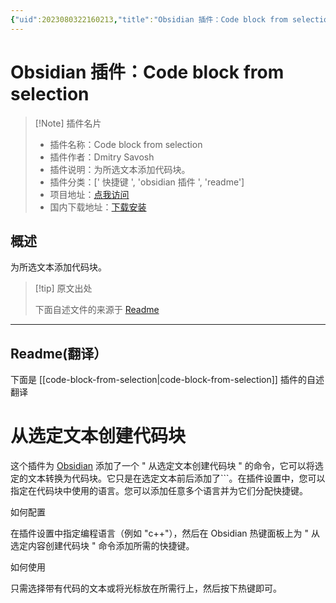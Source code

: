 ```yaml
---
{"uid":2023080322160213,"title":"Obsidian 插件：Code block from selection","tags":["快捷键","obsidian插件","readme"],"description":"为所选文本添加代码块。","author":"AI","type":"readme","draft":false,"editable":false,"modified":20230101000000,"dg-publish":true,"permalink":"/lake-of-knowledge/10-obsidian/obsidian/readme/code-block-from-selection-readme/","dgPassFrontmatter":true}
---
```



# Obsidian 插件：Code block from selection

> [!Note] 插件名片
> - 插件名称：Code block from selection
> - 插件作者：Dmitry Savosh
> - 插件说明：为所选文本添加代码块。
> - 插件分类：[' 快捷键 ', 'obsidian 插件 ', 'readme']
> - 项目地址：[点我访问](https://github.com/dy-sh/obsidian-code-block-from-selection)
> - 国内下载地址：[下载安装](https://pkmer.cn/products/plugin/pluginMarket/?code-block-from-selection)

## 概述

为所选文本添加代码块。

> [!tip] 原文出处
>
>下面自述文件的来源于 [Readme](https://ghproxy.net/https://raw.githubusercontent.com/dy-sh/obsidian-code-block-from-selection/master/README.md)
>

---

## Readme(翻译）

下面是 [[code-block-from-selection\|code-block-from-selection]] 插件的自述翻译

# 从选定文本创建代码块

这个插件为 [Obsidian](https://obsidian.md/) 添加了一个 " 从选定文本创建代码块 " 的命令，它可以将选定的文本转换为代码块。它只是在选定文本前后添加了\`\`\`。在插件设置中，您可以指定在代码块中使用的语言。您可以添加任意多个语言并为它们分配快捷键。

如何配置

在插件设置中指定编程语言（例如 "c++"），然后在 Obsidian 热键面板上为 " 从选定内容创建代码块 " 命令添加所需的快捷键。

如何使用

只需选择带有代码的文本或将光标放在所需行上，然后按下热键即可。
